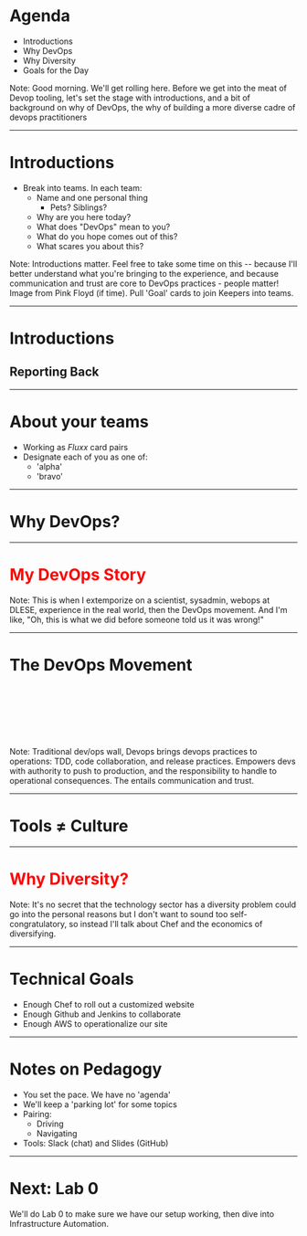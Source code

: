 
# Agenda

* Introductions
* Why DevOps
* Why Diversity
* Goals for the Day

Note: Good morning. We'll get rolling here. Before we get into the meat of Devop tooling, let's set the stage with introductions, and a bit of background on why of DevOps, the why of building a more diverse cadre of devops practitioners


----


# Introductions

- Break into teams. In each team:
  - Name and one personal thing
    - Pets? Siblings?
  - Why are you here today?
  - What does "DevOps" mean to you?
  - What do you hope comes out of this?
  - What scares you about this?

Note: Introductions matter. Feel free to take some time on this -- because I'll better understand what you're bringing to the experience, and because communication and trust are core to DevOps practices - people matter! Image from Pink Floyd (if time). Pull 'Goal' cards to join Keepers into teams.


----

# Introductions

## Reporting Back

----

# About your teams

- Working as _Fluxx_ card pairs
- Designate each of you as one of:
  - 'alpha'
  - 'bravo'

---

# Why DevOps?

----

<!-- .slide: data-background="images/slide1_seismogram.jpg" -->

# <span style="color:red">My DevOps Story</span>

Note: This is when I extemporize on a scientist, sysadmin, webops at DLESE, experience in the real world, then the DevOps movement.  And I'm like, "Oh, this is what we did before someone told us it was wrong!"

----

<!-- .slide: data-background="images/slide1_devops.jpg" -->

# The DevOps Movement

## <br>
## <br>

Note: Traditional dev/ops wall, Devops brings devops practices to operations: TDD, code collaboration, and release practices. Empowers devs with authority to push to production, and the responsibility to handle to operational consequences.  The entails communication and trust.

----

<!-- .slide: data-background="http://i.ytimg.com/vi/dVZ9bPRTiIA/maxresdefault.jpg" -->

# Tools ≠ Culture


----

<!-- .slide: data-background="images/slide1_silicon_valley.jpg" -->

# <span style="color:red">Why Diversity?</span>



Note: It's no secret that the technology sector has a diversity problem
 could go into the personal reasons but I don't want to sound too self-congratulatory, so instead I'll talk about Chef and the economics of diversifying.

---

# Technical Goals

- Enough Chef to roll out a customized website
- Enough Github and Jenkins to collaborate
- Enough AWS to operationalize our site

----

<!-- .slide: data-background="images/slide1_coliseum.jpg" -->

# Notes on Pedagogy

- You set the pace. We have no 'agenda'
- We'll keep a 'parking lot' for some topics
- Pairing:
  - Driving
  - Navigating
- Tools: Slack (chat) and Slides (GitHub)

----

# Next: Lab 0

We'll do Lab 0 to make sure we have our setup working,
then dive into Infrastructure Automation.
